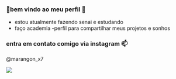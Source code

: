 ### 👋bem vindo ao meu perfil 🥇

- estou atualmente fazendo senai e estudando
- faço academia 
-perfil para compartilhar meus projetos e sonhos

### entra em contato comigo via instagram 📫
@marangon_x7

![](https://media1.tenor.com/m/tCL3HGcaV4UAAAAd/raccoon-dance.gif)
